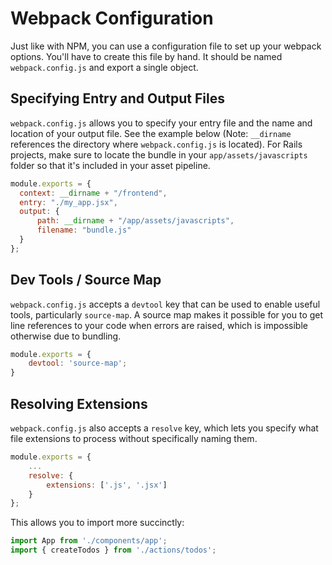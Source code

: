 # Webpack Configuration 

Just like with NPM, you can use a configuration file to set up your webpack
options.  You'll have to create this file by hand. It should be named
`webpack.config.js` and export a single object.

## Specifying Entry and Output Files

`webpack.config.js` allows you to specify your entry file and the name and
location of your output file. See the example below (Note: `__dirname`
references the directory where `webpack.config.js` is located). For Rails
projects, make sure to locate the bundle in your `app/assets/javascripts` folder
so that it's included in your asset pipeline.

```js
module.exports = {
  context: __dirname + "/frontend",
  entry: "./my_app.jsx",
  output: {
      path: __dirname + "/app/assets/javascripts",
      filename: "bundle.js"
  }	
};
```

## Dev Tools / Source Map

`webpack.config.js` accepts a `devtool` key that can be used to enable useful
tools, particularly `source-map`. A source map makes it possible
for you to get line references to your code when errors are raised, which is
impossible otherwise due to bundling.

```js
module.exports = {
	devtool: 'source-map';
}
```

## Resolving Extensions

`webpack.config.js` also accepts a `resolve` key, which lets you specify what
file extensions to process without specifically naming them.

```js
module.exports = {
	...
	resolve: {
		extensions: ['.js', '.jsx']
	}
};
```

This allows you to import more succinctly: 

```js
import App from './components/app';
import { createTodos } from './actions/todos';

```
